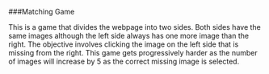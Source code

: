 ###Matching Game

This is a game that divides the webpage into two sides. Both sides have the same images although the left side always has one more image than the right. The objective involves clicking the image on the left side that is missing from the right. This game gets progressively harder as the number of images will increase by 5 as the correct missing image is selected.
